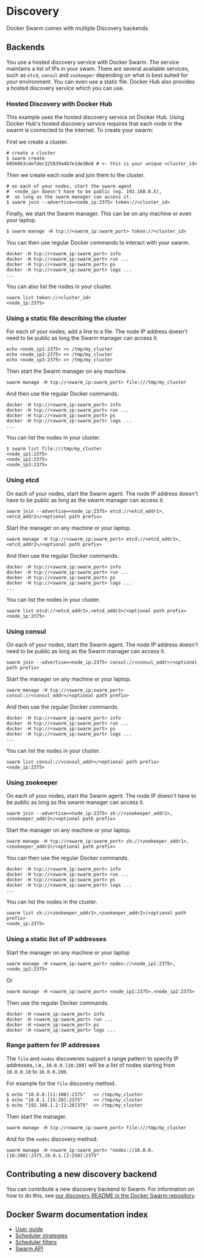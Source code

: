 <!--[metadata]>
+++
title = "Docker Swarm discovery"
description = "Swarm discovery"
keywords = ["docker, swarm, clustering,  discovery"]
[menu.main]
parent="smn_workw_swarm"
weight=4
+++
<![end-metadata]-->

# Discovery

Docker Swarm comes with multiple Discovery backends.

## Backends

You use a hosted discovery service with Docker Swarm. The service
maintains a list of IPs in your swam. There are several available
services, such as `etcd`, `consul` and `zookeeper` depending on what
is best suited for your environment. You can even use a static
file. Docker Hub also provides a hosted discovery service which you
can use.

### Hosted Discovery with Docker Hub

This example uses the hosted discovery service on Docker Hub. Using
Docker Hub's hosted discovery service requires that each node in the
swarm is connected to the internet. To create your swarm:

First we create a cluster.

    # create a cluster
    $ swarm create
    6856663cdefdec325839a4b7e1de38e8 # <- this is your unique <cluster_id>


Then we create each node and join them to the cluster.

    # on each of your nodes, start the swarm agent
    #  <node_ip> doesn't have to be public (eg. 192.168.0.X),
    #  as long as the swarm manager can access it.
    $ swarm join --advertise=<node_ip:2375> token://<cluster_id>


Finally, we start the Swarm manager. This can be on any machine or even
your laptop.

    $ swarm manage -H tcp://<swarm_ip:swarm_port> token://<cluster_id>

You can then use regular Docker commands to interact with your swarm.

    docker -H tcp://<swarm_ip:swarm_port> info
    docker -H tcp://<swarm_ip:swarm_port> run ...
    docker -H tcp://<swarm_ip:swarm_port> ps
    docker -H tcp://<swarm_ip:swarm_port> logs ...
    ...


You can also list the nodes in your cluster.

    swarm list token://<cluster_id>
    <node_ip:2375>


### Using a static file describing the cluster

For each of your nodes, add a line to a file. The node IP address
doesn't need to be public as long the Swarm manager can access it.

    echo <node_ip1:2375> >> /tmp/my_cluster
    echo <node_ip2:2375> >> /tmp/my_cluster
    echo <node_ip3:2375> >> /tmp/my_cluster


Then start the Swarm manager on any machine.

    swarm manage -H tcp://<swarm_ip:swarm_port> file:///tmp/my_cluster


And then use the regular Docker commands.

    docker -H tcp://<swarm_ip:swarm_port> info
    docker -H tcp://<swarm_ip:swarm_port> run ...
    docker -H tcp://<swarm_ip:swarm_port> ps
    docker -H tcp://<swarm_ip:swarm_port> logs ...
    ...

You can list the nodes in your cluster.

    $ swarm list file:///tmp/my_cluster
    <node_ip1:2375>
    <node_ip2:2375>
    <node_ip3:2375>


### Using etcd

On each of your nodes, start the Swarm agent. The node IP address
doesn't have to be public as long as the swarm manager can access it.

    swarm join --advertise=<node_ip:2375> etcd://<etcd_addr1>,<etcd_addr2>/<optional path prefix>


Start the manager on any machine or your laptop.

    swarm manage -H tcp://<swarm_ip:swarm_port> etcd://<etcd_addr1>,<etcd_addr2>/<optional path prefix>


And then use the regular Docker commands.

    docker -H tcp://<swarm_ip:swarm_port> info
    docker -H tcp://<swarm_ip:swarm_port> run ...
    docker -H tcp://<swarm_ip:swarm_port> ps
    docker -H tcp://<swarm_ip:swarm_port> logs ...
    ...


You can list the nodes in your cluster.

    swarm list etcd://<etcd_addr1>,<etcd_addr2>/<optional path prefix>
    <node_ip:2375>


### Using consul

On each of your nodes, start the Swarm agent. The node IP address
doesn't need to be public as long as the Swarm manager can access it.

    swarm join --advertise=<node_ip:2375> consul://<consul_addr>/<optional path prefix>

Start the manager on any machine or your laptop.

    swarm manage -H tcp://<swarm_ip:swarm_port> consul://<consul_addr>/<optional path prefix>


And then use the regular Docker commands.

    docker -H tcp://<swarm_ip:swarm_port> info
    docker -H tcp://<swarm_ip:swarm_port> run ...
    docker -H tcp://<swarm_ip:swarm_port> ps
    docker -H tcp://<swarm_ip:swarm_port> logs ...
    ...

You can list the nodes in your cluster.

    swarm list consul://<consul_addr>/<optional path prefix>
    <node_ip:2375>


### Using zookeeper

On each of your nodes, start the Swarm agent. The node IP doesn't have
to be public as long as the swarm manager can access it.

    swarm join --advertise=<node_ip:2375> zk://<zookeeper_addr1>,<zookeeper_addr2>/<optional path prefix>


Start the manager on any machine or your laptop.

    swarm manage -H tcp://<swarm_ip:swarm_port> zk://<zookeeper_addr1>,<zookeeper_addr2>/<optional path prefix>

You can then use the regular Docker commands.


    docker -H tcp://<swarm_ip:swarm_port> info
    docker -H tcp://<swarm_ip:swarm_port> run ...
    docker -H tcp://<swarm_ip:swarm_port> ps
    docker -H tcp://<swarm_ip:swarm_port> logs ...
    ...


You can list the nodes in the cluster.

    swarm list zk://<zookeeper_addr1>,<zookeeper_addr2>/<optional path prefix>
    <node_ip:2375>


### Using a static list of IP addresses

Start the manager on any machine or your laptop

    swarm manage -H <swarm_ip:swarm_port> nodes://<node_ip1:2375>,<node_ip2:2375>

Or

    swarm manage -H <swarm_ip:swarm_port> <node_ip1:2375>,<node_ip2:2375>


Then use the regular Docker commands.

    docker -H <swarm_ip:swarm_port> info
    docker -H <swarm_ip:swarm_port> run ...
    docker -H <swarm_ip:swarm_port> ps
    docker -H <swarm_ip:swarm_port> logs ...


### Range pattern for IP addresses

The `file` and `nodes` discoveries support a range pattern to specify IP
addresses, i.e., `10.0.0.[10:200]` will be a list of nodes starting from
`10.0.0.10` to `10.0.0.200`.

For example for the `file` discovery method.

    $ echo "10.0.0.[11:100]:2375"   >> /tmp/my_cluster
    $ echo "10.0.1.[15:20]:2375"    >> /tmp/my_cluster
    $ echo "192.168.1.2:[2:20]375"  >> /tmp/my_cluster

Then start the manager.

    swarm manage -H tcp://<swarm_ip:swarm_port> file:///tmp/my_cluster


And for the `nodes` discovery method.

    swarm manage -H <swarm_ip:swarm_port> "nodes://10.0.0.[10:200]:2375,10.0.1.[2:250]:2375"


## Contributing a new discovery backend

You can contribute a new discovery backend to Swarm. For information on how to
do this, see <a
href="https://github.com/docker/swarm/blob/master/discovery/README.md">our
discovery README in the Docker Swarm repository</a>.

## Docker Swarm documentation index

- [User guide](/)
- [Scheduler strategies](/scheduler/strategy.md)
- [Scheduler filters](/scheduler/filter.md)
- [Swarm API](/api/swarm-api.md)
